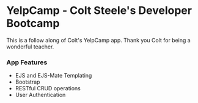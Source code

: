# YelpCamp - Colt Steele's Developer Bootcamp

This is a follow along of Colt's YelpCamp app.
Thank you Colt for being a wonderful teacher.

### App Features

- EJS and EJS-Mate Templating
- Bootstrap
- RESTful CRUD operations
- User Authentication
